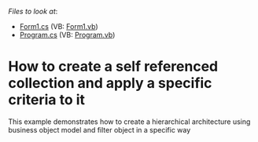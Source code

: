 <!-- default file list -->
*Files to look at*:

* [Form1.cs](./CS/Form1.cs) (VB: [Form1.vb](./VB/Form1.vb))
* [Program.cs](./CS/Program.cs) (VB: [Program.vb](./VB/Program.vb))
<!-- default file list end -->
# How to create a self referenced collection and apply a specific criteria to it


<p>This example demonstrates how to create a hierarchical architecture using business object model and filter object in a specific way</p>

<br/>


